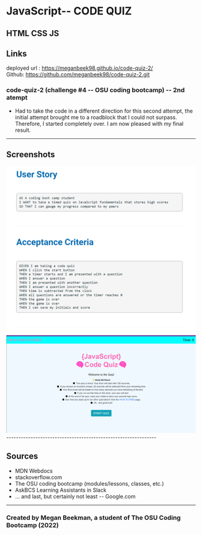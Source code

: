 # JavaScript-- CODE QUIZ
HTML
CSS
JS
--------------------------------------------------------------------

## Links

deployed url : https://meganbeek98.github.io/code-quiz-2/ <br>
Github: https://github.com/meganbeek98/code-quiz-2.git

### code-quiz-2 (challenge #4 -- OSU coding bootcamp) -- 2nd atempt
- Had to take the code in a different direction for this second attempt, the initial attempt brought me to a roadblock that I could not surpass. Therefore, I started completely over. I am now pleased with my final result.

------------------------------------------------------------------------
## Screenshots
<img src="./assets/images/ss-userStory.png">
<img src="./assets/images/ss-deployedPage.png">
--------------------------------------------------------------

## Sources
- MDN Webdocs
- stackoverflow.com
- The OSU coding bootcamp (modules/lessons, classes, etc.)
- AskBCS Learning Assistants in Slack
- ... and last, but certainly not least -- Google.com

------------------------------------------------------------------

### Created by Megan Beekman, a student of The OSU Coding Bootcamp (2022)
